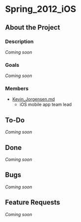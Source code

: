 Spring\_2012\_iOS
=================

About the Project
-----------------

### Description

*Coming soon*

### Goals

*Coming soon*

### Members

-   [Kevin\_Jorgensen.md](User:Kjorgensen "wikilink")
    -   iOS mobile app team lead

To-Do
-----

*Coming soon*

Done
----

*Coming soon*

Bugs
----

*Coming soon*

Feature Requests
----------------

*Coming soon*
